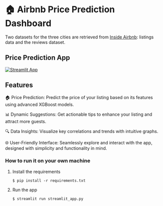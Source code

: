 # 🏠 Airbnb Price Prediction Dashboard

Two datasets for the three cities are retrieved from [Inside Airbnb](http://insideairbnb.com/): listings data and the reviews dataset.

## Price Prediction App
[![Streamlit App](https://static.streamlit.io/badges/streamlit_badge_black_white.svg)](https://airbnbdash.streamlit.app/)


## Features
🏠 Price Prediction: Predict the price of your listing based on its features using advanced XGBoost models.

📊 Dynamic Suggestions: Get actionable tips to enhance your listing and attract more guests.

🔍 Data Insights: Visualize key correlations and trends with intuitive graphs.

🌐 User-Friendly Interface: Seamlessly explore and interact with the app, designed with simplicity and functionality in mind.

### How to run it on your own machine

1. Install the requirements

   ```
   $ pip install -r requirements.txt
   ```

2. Run the app

   ```
   $ streamlit run streamlit_app.py
   ```
